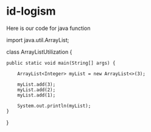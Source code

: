 # id-logism
Here is our code for java function

import java.util.ArrayList;

class ArrayListUtilization {

    public static void main(String[] args) {

        ArrayList<Integer> myList = new ArrayList<>(3);

        myList.add(3);
        myList.add(2);
        myList.add(1);

        System.out.println(myList);
    }
}

